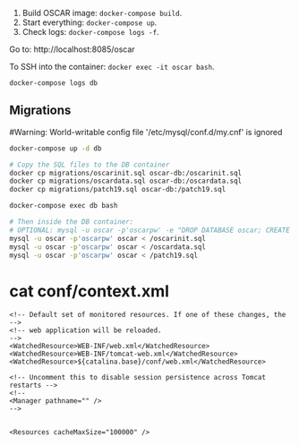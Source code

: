 
1. Build OSCAR image: `docker-compose build`.
2. Start everything: `docker-compose up`.
3. Check logs: `docker-compose logs -f`.

Go to: http://localhost:8085/oscar

To SSH into the container: `docker exec -it oscar bash`.

`docker-compose logs db`

## Migrations

#Warning: World-writable config file '/etc/mysql/conf.d/my.cnf' is ignored

```bash
docker-compose up -d db

# Copy the SQL files to the DB container
docker cp migrations/oscarinit.sql oscar-db:/oscarinit.sql
docker cp migrations/oscardata.sql oscar-db:/oscardata.sql
docker cp migrations/patch19.sql oscar-db:/patch19.sql

docker-compose exec db bash

# Then inside the DB container:
# OPTIONAL: mysql -u oscar -p'oscarpw' -e "DROP DATABASE oscar; CREATE DATABASE oscar;"
mysql -u oscar -p'oscarpw' oscar < /oscarinit.sql
mysql -u oscar -p'oscarpw' oscar < /oscardata.sql
mysql -u oscar -p'oscarpw' oscar < /patch19.sql
```


# cat conf/context.xml
<?xml version="1.0" encoding="UTF-8"?>
<!--
  Licensed to the Apache Software Foundation (ASF) under one or more
  contributor license agreements.  See the NOTICE file distributed with
  this work for additional information regarding copyright ownership.
  The ASF licenses this file to You under the Apache License, Version 2.0
  (the "License"); you may not use this file except in compliance with
  the License.  You may obtain a copy of the License at

      http://www.apache.org/licenses/LICENSE-2.0

  Unless required by applicable law or agreed to in writing, software
  distributed under the License is distributed on an "AS IS" BASIS,
  WITHOUT WARRANTIES OR CONDITIONS OF ANY KIND, either express or implied.
  See the License for the specific language governing permissions and
  limitations under the License.
-->
<!-- The contents of this file will be loaded for each web application -->
<Context>

    <!-- Default set of monitored resources. If one of these changes, the    -->
    <!-- web application will be reloaded.                                   -->
    <WatchedResource>WEB-INF/web.xml</WatchedResource>
    <WatchedResource>WEB-INF/tomcat-web.xml</WatchedResource>
    <WatchedResource>${catalina.base}/conf/web.xml</WatchedResource>

    <!-- Uncomment this to disable session persistence across Tomcat restarts -->
    <!--
    <Manager pathname="" />
    -->


    <Resources cacheMaxSize="100000" />
</Context>
